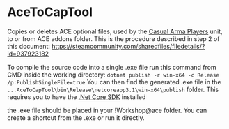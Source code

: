 # AceToCapTool
Copies or deletes ACE optional files, used by the [Casual Arma Players](https://units.arma3.com/unit/cap) unit, to or from ACE addons folder. This is the procedure described in step 2 of this document: https://steamcommunity.com/sharedfiles/filedetails/?id=937923182

To compile the source code into a single .exe file run this command from CMD inside the working directory: ```dotnet publish -r win-x64 -c Release /p:PublishSingleFile=true``` You can then find the generated .exe file in the ```...AceToCapTool\bin\Release\netcoreapp3.1\win-x64\publish``` folder. This requires you to have the [.Net Core SDK](https://dotnet.microsoft.com/download) installed

the .exe file should be placed in your !Workshop\@ace folder. You can create a shortcut from the .exe or run it directly.
